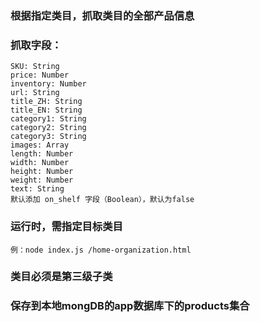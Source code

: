 ### 根据指定类目，抓取类目的全部产品信息

### 抓取字段：

    SKU: String
    price: Number
    inventory: Number
    url: String
    title_ZH: String
    title_EN: String
    category1: String
    category2: String
    category3: String
    images: Array
    length: Number
    width: Number
    height: Number
    weight: Number
    text: String
    默认添加 on_shelf 字段（Boolean），默认为false

### 运行时，需指定目标类目
    例：node index.js /home-organization.html
    
### 类目必须是第三级子类

### 保存到本地mongDB的app数据库下的products集合


